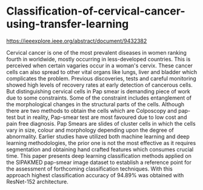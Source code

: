 # Classification-of-cervical-cancer-using-transfer-learning
https://ieeexplore.ieee.org/abstract/document/9432382

Cervical cancer is one of the most prevalent diseases in women ranking fourth in worldwide, mostly occurring in less-developed countries. This is perceived when certain vagaries occur in a woman's cervix. These cancer cells can also spread to other vital organs like lungs, liver and bladder which complicates the problem. Previous discoveries, tests and careful monitoring showed high levels of recovery rates at early detection of cancerous cells. But distinguishing cervical cells in Pap smear is demanding piece of work due to some constraints. Some of the constraint includes entanglement of the morphological changes in the structural parts of the cells. Although there are two methods to obtain the cells which are Colposcopy and pap-test but in reality, Pap-smear test are most favoured due to low cost and pain free diagnosis. Pap Smears are slides of cluster cells in which the cells vary in size, colour and morphology depending upon the degree of abnormality. Earlier studies have utilized both machine learning and deep learning methodologies, the prior one is not the most effective as it requires segmentation and obtaining hand crafted features which consumes crucial time. This paper presents deep learning classification methods applied on the SIPAKMED pap-smear image dataset to establish a reference point for the assessment of forthcoming classification techniques. With this approach highest classification accuracy of 94.89% was obtained with ResNet-152 architecture.
